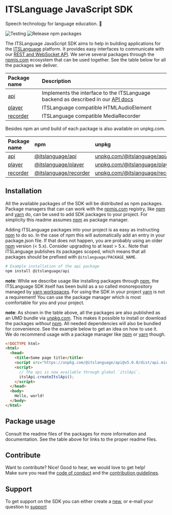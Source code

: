 # ITSLanguage JavaScript SDK

Speech technology for language education. 📣

![Testing](https://github.com/itslanguage/itslanguage-js/workflows/Testing/badge.svg?branch=master)
![Release npm packages](https://github.com/itslanguage/itslanguage-js/workflows/Release%20npm%20packages/badge.svg?event=release)

The ITSLanguage JavaScript SDK aims to help in building applications for the [ITSLanguage] platform.
It provides easy interfaces to communicate with our [REST and WebSocket API]. We serve several
packages through the [npmjs.com] ecosystem that can be used together. See the table below for all
the packages we deliver.

| Package name                            | Description                                                                        |
| :-------------------------------------- | :--------------------------------------------------------------------------------- |
| [api](packages/api/README.md)           | Implements the interface to the ITSLanguage backend as described in our [API docs] |
| [player](packages/player/README.md)     | ITSLanguage compatible HTMLAudioElement                                            |
| [recorder](packages/recorder/README.md) | ITSLanguage compatible MediaRecorder                                               |

Besides npm an umd build of each package is also available on unpkg.com.

| Package name                            | npm                     | unpkg                                   |
| :-------------------------------------- | :---------------------- | :-------------------------------------- |
| [api](packages/api/README.md)           | [@itslanguage/api]      | [unpkg.com/@itslanguage/api/dist/]      |
| [player](packages/player/README.md)     | [@itslanguage/player]   | [unpkg.com/@itslanguage/player/dist/]   |
| [recorder](packages/recorder/README.md) | [@itslanguage/recorder] | [unpkg.com/@itslanguage/recorder/dist/] |

## Installation

All the available packages of the SDK will be distributed as npm packages. Package managers that can
can work with the [npmjs.com] registry, like [npm] and [yarn] do, can be used to add SDK packages to
your project. For simplicity this readme assumes [npm] as package manager.

Adding ITSLanguage packages into your project is as easy as instructing [npm] to do so. In the case
of npm this will automatically add an entry in your package.json file. If that does not happen, you
are probably using an older [npm] version (< 5.x). Consider upgrading to at least > 5.x.. Note that
ITSLanguage publishes its packages scoped, which means that all packages should be prefixed with
`@itslanguage/PACKAGE_NAME`.

```bash
# Example installation of the api package
npm install @itslanguage/api
```

**note**: While we describe usage like installing packages through [npm], the ITSLanguage SDK itself
has been build as a so called monorepository managed by [yarn workspaces]. For using the SDK in your
project [yarn] is not a requirement! You can use the package manager which is most comfortable for
you and your project.

**note**: As shown in the table above, all the packages are also published as an UMD bundle via
[unpkg.com]. This makes it possible to install or download the packages _without_ [npm]. All needed
dependencies will also be bundled for convenience. See the example below to get an idea on how to
use it.  
We do recommend usage with a package manager like [npm] or [yarn] though.

```html
<!DOCTYPE html>
<html>
  <head>
    <title>Some page title</title>
    <script src="https://unpkg.com/@itslanguage/api@v5.0.0/dist/api.min.js"></script>
    <script>
      // The api is now available through global `itslApi`.
      itslApi.createItslApi();
    </script>
  </head>
  <body>
    Hello, world!
  </body>
</html>
```

## Package usage

Consult the readme files of the packages for more information and documentation. See the table above
for links to the proper readme files.

## Contribute

Want to contribute? Nice! Good to hear, we would love to get help!  
Make sure you read the [code of conduct](CODE_OF_CONDUCT.md) and the
[contribution guidelines](CONTRIBUTING.md).

## Support

To get support on the SDK you can either create a [new][issue], or e-mail your question to
[support](mailto:support@itslanguage.nl)

[itslanguage]: https://www.itslanguage.nl
[npmjs.com]: https://www.npmjs.com
[unpkg.com]: https://unpkg.com
[npm]: https://docs.npmjs.com/cli-documentation
[yarn]: https://yarnpkg.com/en/docs/cli
[yarn workspaces]: https://yarnpkg.com/blog/2017/08/02/introducing-workspaces
[@itslanguage/api]: https://npmjs.com/@itslanguage/api
[@itslanguage/player]: https://npmjs.com/@itslanguage/player
[@itslanguage/recorder]: https://npmjs.com/@itslanguage/recorder
[unpkg.com/@itslanguage/api/dist/]: https://unpkg.com/@itslanguage/api/dist/
[unpkg.com/@itslanguage/player/dist/]: https://unpkg.com/@itslanguage/recorder/dist/
[unpkg.com/@itslanguage/recorder/dist/]: https://unpkg.com/@itslanguage/recorder/dist/
[api docs]: https://itslanguage.github.io/itslanguage-docs
[rest and websocket api]: https://itslanguage.github.io/itslanguage-docs
[new]: https://github.com/itslanguage/itslanguage-js/issues/new
[issue]: https://github.com/itslanguage/itslanguage-js/issues
